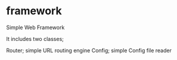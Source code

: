 # framework

Simple Web Framework

It includes two classes; 

Router; simple URL routing engine
Config; simple Config file reader
